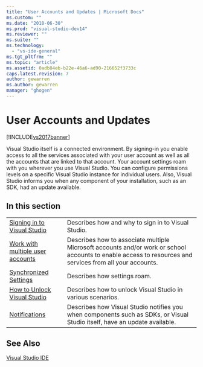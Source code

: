 ```yaml
---
title: "User Accounts and Updates | Microsoft Docs"
ms.custom: ""
ms.date: "2018-06-30"
ms.prod: "visual-studio-dev14"
ms.reviewer: ""
ms.suite: ""
ms.technology: 
  - "vs-ide-general"
ms.tgt_pltfrm: ""
ms.topic: "article"
ms.assetid: 0adb84eb-b22e-46a6-ad90-216652f3733c
caps.latest.revision: 7
author: gewarren
ms.author: gewarren
manager: "ghogen"
---
```

# User Accounts and Updates
[!INCLUDE[vs2017banner](../includes/vs2017banner.md)]

  
Visual Studio itself is a connected environment. By signing-in you enable access to all the services associated with your user account as well as all the accounts that are linked to that account. Your account settings roam with you wherever you use Visual Studio. You can configure permissions levels on a specific Visual Studio instance for individual users. Also, Visual Studio informs you when any component of your installation, such as an SDK, had an update available.  
  
## In this section  
  
|||  
|-|-|  
|[Signing in to Visual Studio](../ide/signing-in-to-visual-studio.md)|Describes how and why to sign in to Visual Studio.|  
|[Work with multiple user accounts](../ide/work-with-multiple-user-accounts.md)|Describes how to associate multiple Microsoft accounts and/or work or school accounts to enable access to resources and services from all your accounts.|  
|[Synchronized Settings](../ide/synchronized-settings-in-visual-studio.md)|Describes how settings roam.|  
|[How to Unlock Visual Studio](../ide/how-to-unlock-visual-studio.md)|Describes how to unlock Visual Studio in various scenarios.|  
|[Notifications](../ide/visual-studio-notifications.md)|Describes how Visual Studio notifies you when components such as SDKs, or Visual Studio itself, have an update available.|  
  
## See Also  
 [Visual Studio IDE](../ide/visual-studio-ide.md)









